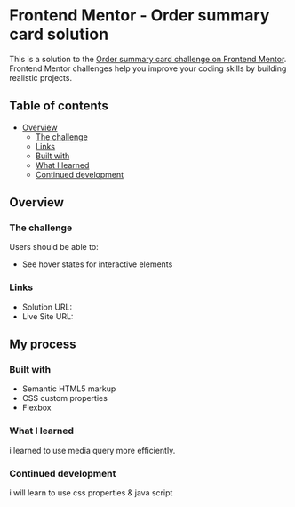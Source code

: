 # Frontend Mentor - Order summary card solution

This is a solution to the [Order summary card challenge on Frontend Mentor](https://www.frontendmentor.io/challenges/order-summary-component-QlPmajDUj). Frontend Mentor challenges help you improve your coding skills by building realistic projects. 

## Table of contents

- [Overview](#overview)
  - [The challenge](#the-challenge)
  - [Links](#links)
  - [Built with](#built-with)
  - [What I learned](#what-i-learned)
  - [Continued development](#continued-development)

## Overview

### The challenge

Users should be able to:

- See hover states for interactive elements


### Links

- Solution URL:  
- Live Site URL: 

## My process

### Built with

- Semantic HTML5 markup
- CSS custom properties
- Flexbox

### What I learned

i learned to use media query more efficiently.


### Continued development

i will learn to use css properties & java script